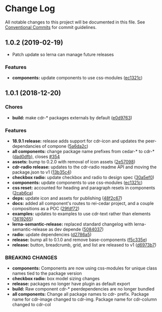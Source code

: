# Change Log

All notable changes to this project will be documented in this file.
See [Conventional Commits](https://conventionalcommits.org) for commit guidelines.

## 1.0.2 (2019-02-19)


* Patch update so lerna can manage future releases

### Features

* **components:** update components to use css-modules ([ec1321c](https://github.com/rei/rei-cedar/commit/ec1321c))


<a name="1.0.1"></a>
## 1.0.1 (2018-12-20)


### Chores

* **build:** make cdr-* packages externals by default ([e0d9763](https://github.com/rei/rei-cedar/commit/e0d9763))


### Features

* **18.9.1 release:** release adds support for cdr-icon and updates the peer-dependancies of compone ([5a6da2c](https://github.com/rei/rei-cedar/commit/5a6da2c))
* **all components:** change package name prefixes from cedar-* to cdr-* ([dad0dfb](https://github.com/rei/rei-cedar/commit/dad0dfb)), closes [#354](https://github.com/rei/rei-cedar/issues/354)
* **assets:** bump to 0.2.0 with removal of icon assets ([2e57098](https://github.com/rei/rei-cedar/commit/2e57098))
* **cdr-radio release:** updates to the cdr-radio readme API and moving the package.json to v1 ([13b35c4](https://github.com/rei/rei-cedar/commit/13b35c4))
* **checkbox radio:** update checkbox and radio to design spec ([30a5ef0](https://github.com/rei/rei-cedar/commit/30a5ef0))
* **components:** update components to use css-modules ([ec1321c](https://github.com/rei/rei-cedar/commit/ec1321c))
* **css reset:** accounted for heading and paragraph resets in components ([2cab6ca](https://github.com/rei/rei-cedar/commit/2cab6ca))
* **deps:** update icon and assets for publishing ([48f2c67](https://github.com/rei/rei-cedar/commit/48f2c67))
* **docs:** added all component's routes to rei-cedar project, and a couple compositions as a POC ([29fdf72](https://github.com/rei/rei-cedar/commit/29fdf72))
* **examples:** updates to examples to use cdr-text rather than elements ([3619265](https://github.com/rei/rei-cedar/commit/3619265))
* **lerna-semantic-release:** replaced standard changelog with lerna-semantic-release as dev depende ([5084037](https://github.com/rei/rei-cedar/commit/5084037))
* **radio:** update dependencies ([d2786a5](https://github.com/rei/rei-cedar/commit/d2786a5))
* **release:** bump all to 0.1.0 and remove base-components ([f5c335e](https://github.com/rei/rei-cedar/commit/f5c335e))
* **release:** button, breadcrumb, grid, and list are released to v1 ([d6973b7](https://github.com/rei/rei-cedar/commit/d6973b7))


### BREAKING CHANGES

* **components:** Components are now using css-modules for unique class names tied to the package version
* **checkbox radio:** box model sizing changes
* **release:** packages no longer have plugin as default export
* **build:** Raw component cdr-* peerdependencies are no longer bundled
* **all components:** Change all package names to cdr- prefix. Package name for cdr-image changed to cdr-img. Package name
for cdr-column changed to cdr-col
